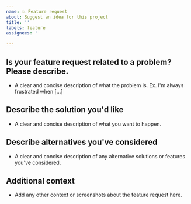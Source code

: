 ```yaml
---
name: 💥 Feature request
about: Suggest an idea for this project
title: ''
labels: feature 
assignees: ''

---
```


**Is your feature request related to a problem? Please describe.**
----
- A clear and concise description of what the problem is. Ex. I'm always frustrated when [...]

**Describe the solution you'd like**
----
- A clear and concise description of what you want to happen.

**Describe alternatives you've considered**
----
- A clear and concise description of any alternative solutions or features you've considered.

**Additional context**
----
- Add any other context or screenshots about the feature request here.